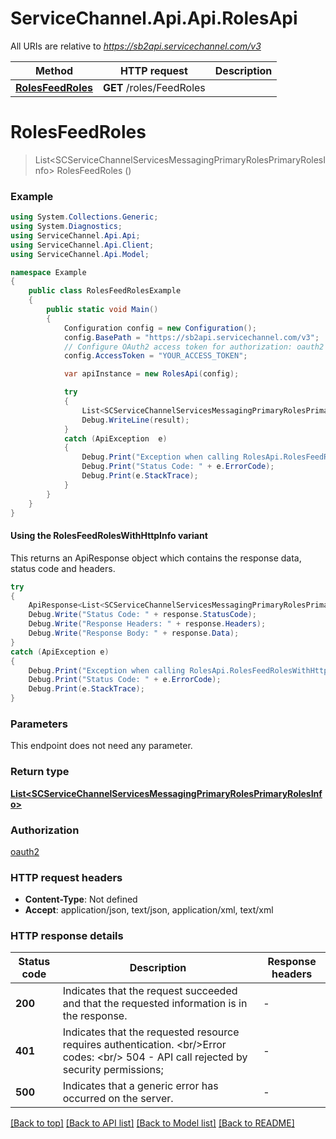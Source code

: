 # ServiceChannel.Api.Api.RolesApi

All URIs are relative to *https://sb2api.servicechannel.com/v3*

| Method | HTTP request | Description |
|--------|--------------|-------------|
| [**RolesFeedRoles**](RolesApi.md#rolesfeedroles) | **GET** /roles/FeedRoles |  |

<a id="rolesfeedroles"></a>
# **RolesFeedRoles**
> List&lt;SCServiceChannelServicesMessagingPrimaryRolesPrimaryRolesInfo&gt; RolesFeedRoles ()



### Example
```csharp
using System.Collections.Generic;
using System.Diagnostics;
using ServiceChannel.Api.Api;
using ServiceChannel.Api.Client;
using ServiceChannel.Api.Model;

namespace Example
{
    public class RolesFeedRolesExample
    {
        public static void Main()
        {
            Configuration config = new Configuration();
            config.BasePath = "https://sb2api.servicechannel.com/v3";
            // Configure OAuth2 access token for authorization: oauth2
            config.AccessToken = "YOUR_ACCESS_TOKEN";

            var apiInstance = new RolesApi(config);

            try
            {
                List<SCServiceChannelServicesMessagingPrimaryRolesPrimaryRolesInfo> result = apiInstance.RolesFeedRoles();
                Debug.WriteLine(result);
            }
            catch (ApiException  e)
            {
                Debug.Print("Exception when calling RolesApi.RolesFeedRoles: " + e.Message);
                Debug.Print("Status Code: " + e.ErrorCode);
                Debug.Print(e.StackTrace);
            }
        }
    }
}
```

#### Using the RolesFeedRolesWithHttpInfo variant
This returns an ApiResponse object which contains the response data, status code and headers.

```csharp
try
{
    ApiResponse<List<SCServiceChannelServicesMessagingPrimaryRolesPrimaryRolesInfo>> response = apiInstance.RolesFeedRolesWithHttpInfo();
    Debug.Write("Status Code: " + response.StatusCode);
    Debug.Write("Response Headers: " + response.Headers);
    Debug.Write("Response Body: " + response.Data);
}
catch (ApiException e)
{
    Debug.Print("Exception when calling RolesApi.RolesFeedRolesWithHttpInfo: " + e.Message);
    Debug.Print("Status Code: " + e.ErrorCode);
    Debug.Print(e.StackTrace);
}
```

### Parameters
This endpoint does not need any parameter.
### Return type

[**List&lt;SCServiceChannelServicesMessagingPrimaryRolesPrimaryRolesInfo&gt;**](SCServiceChannelServicesMessagingPrimaryRolesPrimaryRolesInfo.md)

### Authorization

[oauth2](../README.md#oauth2)

### HTTP request headers

 - **Content-Type**: Not defined
 - **Accept**: application/json, text/json, application/xml, text/xml


### HTTP response details
| Status code | Description | Response headers |
|-------------|-------------|------------------|
| **200** | Indicates that the request succeeded and that the requested information is in the response. |  -  |
| **401** | Indicates that the requested resource requires authentication.              &lt;br/&gt;Error codes:              &lt;br/&gt; 504 - API call rejected by security permissions; |  -  |
| **500** | Indicates that a generic error has occurred on the server. |  -  |

[[Back to top]](#) [[Back to API list]](../README.md#documentation-for-api-endpoints) [[Back to Model list]](../README.md#documentation-for-models) [[Back to README]](../README.md)

